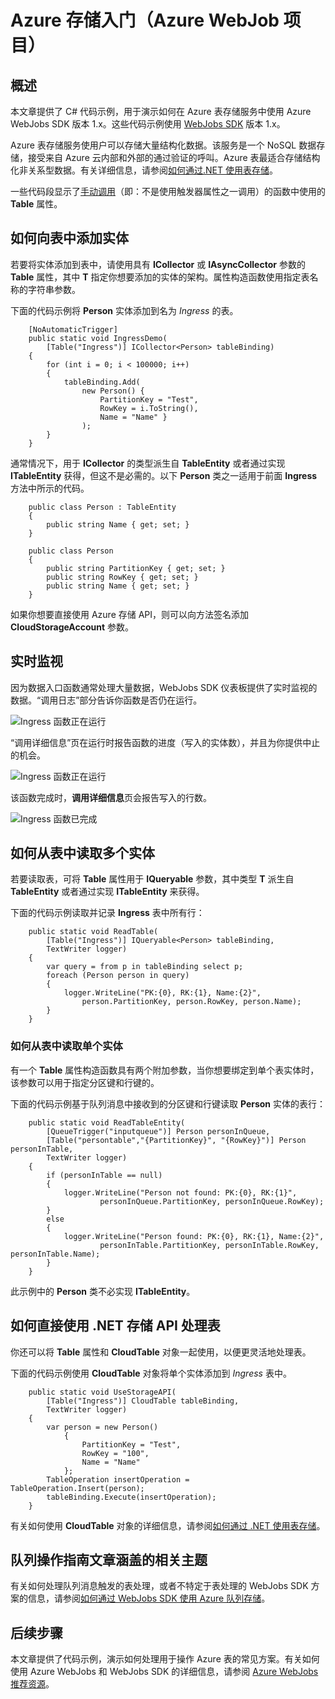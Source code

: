 <properties 
	pageTitle="开始使用 Azure 存储空间和 Visual Studio 连接服务（WebJob 项目）"
	description="在使用 Visual Studio 连接服务连接到存储帐户后，如何开始在 Visual Studio 的 Azure WebJobs 项目中使用 Azure 表存储"
	services="storage"
	documentationCenter=""
	authors="TomArcher"
	manager="douge"
	editor=""/>

<tags 
	ms.service="storage"
	ms.date="12/16/2015"
	wacn.date="01/14/2016"/>

# Azure 存储入门（Azure WebJob 项目）

## 概述

本文章提供了 C# 代码示例，用于演示如何在 Azure 表存储服务中使用 Azure WebJobs SDK 版本 1.x。这些代码示例使用 [WebJobs SDK](/documentation/articles/websites-dotnet-webjobs-sdk) 版本 1.x。

Azure 表存储服务使用户可以存储大量结构化数据。该服务是一个 NoSQL 数据存储，接受来自 Azure 云内部和外部的通过验证的呼叫。Azure 表最适合存储结构化非关系型数据。有关详细信息，请参阅[如何通过.NET 使用表存储](/documentation/articles/storage-dotnet-how-to-use-tables#create-a-table "如何通过 .NET 使用表存储")。


一些代码段显示了[手动调用](/documentation/articles/vs-storage-webjobs-getting-started-blobs#manual)（即：不是使用触发器属性之一调用）的函数中使用的 **Table** 属性。

## 如何向表中添加实体

若要将实体添加到表中，请使用具有 **ICollector<T>** 或 **IAsyncCollector<T>** 参数的 **Table** 属性，其中 **T** 指定你想要添加的实体的架构。属性构造函数使用指定表名称的字符串参数。

下面的代码示例将 **Person** 实体添加到名为 *Ingress* 的表。

		[NoAutomaticTrigger]
		public static void IngressDemo(
		    [Table("Ingress")] ICollector<Person> tableBinding)
		{
		    for (int i = 0; i < 100000; i++)
		    {
		        tableBinding.Add(
		            new Person() {
		                PartitionKey = "Test",
		                RowKey = i.ToString(),
		                Name = "Name" }
		            );
		    }
		}

通常情况下，用于 **ICollector** 的类型派生自 **TableEntity** 或者通过实现 **ITableEntity** 获得，但这不是必需的。以下 **Person** 类之一适用于前面 **Ingress** 方法中所示的代码。

		public class Person : TableEntity
		{
		    public string Name { get; set; }
		}

		public class Person
		{
		    public string PartitionKey { get; set; }
		    public string RowKey { get; set; }
		    public string Name { get; set; }
		}

如果你想要直接使用 Azure 存储 API，则可以向方法签名添加 **CloudStorageAccount** 参数。

## 实时监视

因为数据入口函数通常处理大量数据，WebJobs SDK 仪表板提供了实时监视的数据。“调用日志”部分告诉你函数是否仍在运行。

![Ingress 函数正在运行](./media/vs-storage-webjobs-getting-started-tables/ingressrunning.png)

“调用详细信息”页在运行时报告函数的进度（写入的实体数），并且为你提供中止的机会。

![Ingress 函数正在运行](./media/vs-storage-webjobs-getting-started-tables/ingressprogress.png)

该函数完成时，**调用详细信息**页会报告写入的行数。

![Ingress 函数已完成](./media/vs-storage-webjobs-getting-started-tables/ingresssuccess.png)

## 如何从表中读取多个实体

若要读取表，可将 **Table** 属性用于 **IQueryable<T>** 参数，其中类型 **T** 派生自 **TableEntity** 或者通过实现 **ITableEntity** 来获得。

下面的代码示例读取并记录 **Ingress** 表中所有行：

		public static void ReadTable(
		    [Table("Ingress")] IQueryable<Person> tableBinding,
		    TextWriter logger)
		{
		    var query = from p in tableBinding select p;
		    foreach (Person person in query)
		    {
		        logger.WriteLine("PK:{0}, RK:{1}, Name:{2}",
		            person.PartitionKey, person.RowKey, person.Name);
		    }
		}

### 如何从表中读取单个实体

有一个 **Table** 属性构造函数具有两个附加参数，当你想要绑定到单个表实体时，该参数可以用于指定分区键和行键的。

下面的代码示例基于队列消息中接收到的分区键和行键读取 **Person** 实体的表行：

		public static void ReadTableEntity(
		    [QueueTrigger("inputqueue")] Person personInQueue,
		    [Table("persontable","{PartitionKey}", "{RowKey}")] Person personInTable,
		    TextWriter logger)
		{
		    if (personInTable == null)
		    {
		        logger.WriteLine("Person not found: PK:{0}, RK:{1}",
		                personInQueue.PartitionKey, personInQueue.RowKey);
		    }
		    else
		    {
		        logger.WriteLine("Person found: PK:{0}, RK:{1}, Name:{2}",
		                personInTable.PartitionKey, personInTable.RowKey, personInTable.Name);
		    }
		}


此示例中的 **Person** 类不必实现 **ITableEntity**。

## 如何直接使用 .NET 存储 API 处理表

你还可以将 **Table** 属性和 **CloudTable** 对象一起使用，以便更灵活地处理表。

下面的代码示例使用 **CloudTable** 对象将单个实体添加到 *Ingress* 表中。

		public static void UseStorageAPI(
		    [Table("Ingress")] CloudTable tableBinding,
		    TextWriter logger)
		{
		    var person = new Person()
		        {
		            PartitionKey = "Test",
		            RowKey = "100",
		            Name = "Name"
		        };
		    TableOperation insertOperation = TableOperation.Insert(person);
		    tableBinding.Execute(insertOperation);
		}

有关如何使用 **CloudTable** 对象的详细信息，请参阅[如何通过 .NET 使用表存储](/documentation/articles/storage-dotnet-how-to-use-tables)。

## 队列操作指南文章涵盖的相关主题

有关如何处理队列消息触发的表处理，或者不特定于表处理的 WebJobs SDK 方案的信息，请参阅[如何通过 WebJobs SDK 使用 Azure 队列存储](/documentation/articles/vs-storage-webjobs-getting-started-queues)。



## 后续步骤

本文章提供了代码示例，演示如何处理用于操作 Azure 表的常见方案。有关如何使用 Azure WebJobs 和 WebJobs SDK 的详细信息，请参阅 [Azure WebJobs 推荐资源](/documentation/articles/websites-webjobs-resources)。
 

<!---HONumber=Mooncake_0104_2016-->
